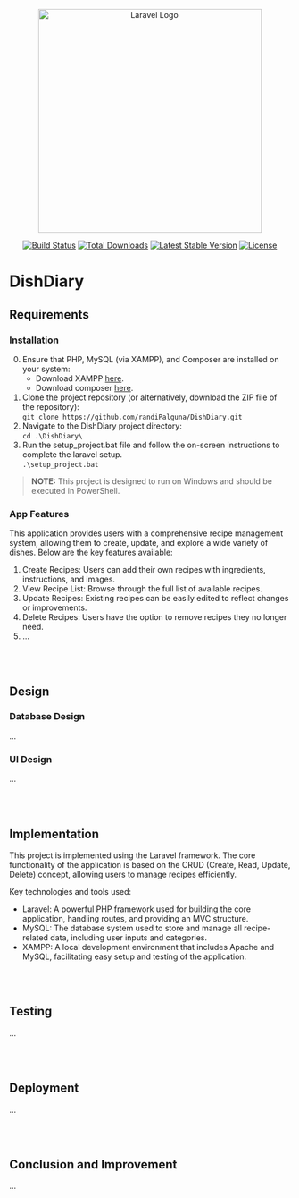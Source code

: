 <p align="center"><a href="https://laravel.com" target="_blank"><img src="https://raw.githubusercontent.com/laravel/art/master/logo-lockup/5%20SVG/2%20CMYK/1%20Full%20Color/laravel-logolockup-cmyk-red.svg" width="400" alt="Laravel Logo"></a></p>

<p align="center">
<a href="https://github.com/laravel/framework/actions"><img src="https://github.com/laravel/framework/workflows/tests/badge.svg" alt="Build Status"></a>
<a href="https://packagist.org/packages/laravel/framework"><img src="https://img.shields.io/packagist/dt/laravel/framework" alt="Total Downloads"></a>
<a href="https://packagist.org/packages/laravel/framework"><img src="https://img.shields.io/packagist/v/laravel/framework" alt="Latest Stable Version"></a>
<a href="https://packagist.org/packages/laravel/framework"><img src="https://img.shields.io/packagist/l/laravel/framework" alt="License"></a>
</p>

# DishDiary

## Requirements

### Installation
0. Ensure that PHP, MySQL (via XAMPP), and Composer are installed on your system:
   - Download XAMPP <a href="https://www.apachefriends.org/download.html" target="_blank">here</a>.
   - Download composer <a href="https://getcomposer.org/Composer-Setup.exe" target="_blank">here</a>.
1. Clone the project repository (or alternatively, download the ZIP file of the repository):<br>
   `git clone https://github.com/randiPalguna/DishDiary.git`
2. Navigate to the DishDiary project directory:<br>
   `cd .\DishDiary\`
3. Run the setup_project.bat file and follow the on-screen instructions to complete the laravel setup.<br>
   `.\setup_project.bat`
> **NOTE:** This project is designed to run on Windows and should be executed in PowerShell.

### App Features
This application provides users with a comprehensive recipe management system, allowing them to create, update, and explore a wide variety of dishes. Below are the key features available:
1. Create Recipes: Users can add their own recipes with ingredients, instructions, and images.
2. View Recipe List: Browse through the full list of available recipes.
3. Update Recipes: Existing recipes can be easily edited to reflect changes or improvements.
4. Delete Recipes: Users have the option to remove recipes they no longer need.
5. ...

<br><br>
## Design

### Database Design
...

### UI Design
...

<br><br>
## Implementation
This project is implemented using the Laravel framework. The core functionality of the application is based on the CRUD (Create, Read, Update, Delete) concept, allowing users to manage recipes efficiently.

Key technologies and tools used:
- Laravel: A powerful PHP framework used for building the core application, handling routes, and providing an MVC structure.
- MySQL: The database system used to store and manage all recipe-related data, including user inputs and categories.
- XAMPP: A local development environment that includes Apache and MySQL, facilitating easy setup and testing of the application.

<br><br>
## Testing
...

<br><br>
## Deployment
...

<br><br>
## Conclusion and Improvement
...